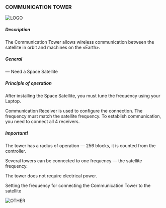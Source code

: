 ### COMMUNICATION TOWER
![LOGO](https://gtimpact.space/media/gregtech/ParTower.png)
##### Description
The Communication Tower allows wireless communication between the satellite in orbit and machines on the «Earth».
##### General
— Need a Space Satellite
##### Principle of operation
After installing the Space Satellite, you must tune the frequency using your Laptop.

Communication Receiver is used to configure the connection. The frequency must match the satellite frequency. To establish communication, you need to connect all 4 receivers.
##### Important!
The tower has a radius of operation — 256 blocks, it is counted from the controller.
Several towers can be connected to one frequency — the satellite frequency.
The tower does not require electrical power.

Setting the frequency for connecting the Communication Tower to the satellite
![OTHER](https://gtimpact.space/media/gregtech/connectTowerSattelite.gif)
